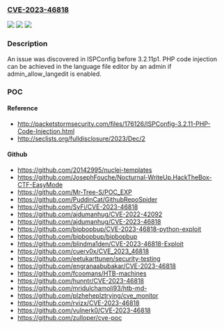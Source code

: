 ### [CVE-2023-46818](https://cve.mitre.org/cgi-bin/cvename.cgi?name=CVE-2023-46818)
![](https://img.shields.io/static/v1?label=Product&message=n%2Fa&color=blue)
![](https://img.shields.io/static/v1?label=Version&message=n%2Fa%20&color=brightgreen)
![](https://img.shields.io/static/v1?label=Vulnerability&message=n%2Fa&color=brightgreen)

### Description

An issue was discovered in ISPConfig before 3.2.11p1. PHP code injection can be achieved in the language file editor by an admin if admin_allow_langedit is enabled.

### POC

#### Reference
- http://packetstormsecurity.com/files/176126/ISPConfig-3.2.11-PHP-Code-Injection.html
- http://seclists.org/fulldisclosure/2023/Dec/2

#### Github
- https://github.com/20142995/nuclei-templates
- https://github.com/JosephFouche/Nocturnal-WriteUp.HackTheBox-CTF-EasyMode
- https://github.com/Mr-Tree-S/POC_EXP
- https://github.com/PuddinCat/GithubRepoSpider
- https://github.com/SyFi/CVE-2023-46818
- https://github.com/ajdumanhug/CVE-2022-42092
- https://github.com/ajdumanhug/CVE-2023-46818
- https://github.com/bipbopbup/CVE-2023-46818-python-exploit
- https://github.com/bipbopbup/bipbopbup
- https://github.com/blindma1den/CVE-2023-46818-Exploit
- https://github.com/cuerv0x/CVE_2023_46818
- https://github.com/eetukarttunen/security-testing
- https://github.com/engranaabubakar/CVE-2023-46818
- https://github.com/fcoomans/HTB-machines
- https://github.com/hunntr/CVE-2023-46818
- https://github.com/mridulchamoli93/htb-md-
- https://github.com/plzheheplztrying/cve_monitor
- https://github.com/rvizx/CVE-2023-46818
- https://github.com/vulnerk0/CVE-2023-46818
- https://github.com/zulloper/cve-poc

